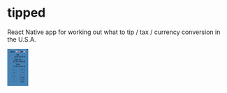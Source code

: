 # tipped

React Native app for working out what to tip / tax / currency conversion in the U.S.A.

<img src="https://github.com/Andrew-Hird/tipped/blob/dev/images/screen-shot.png" width="48">
